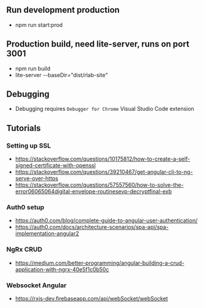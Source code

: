 ## Run development production
* npm run start:prod

## Production build, need lite-server, runs on port 3001
* npm run build
* lite-server --baseDir="dist/rlab-site"

## Debugging
* Debugging requires `Debugger for Chrome` Visual Studio Code extension

## Tutorials
### Setting up SSL
* https://stackoverflow.com/questions/10175812/how-to-create-a-self-signed-certificate-with-openssl
* https://stackoverflow.com/questions/39210467/get-angular-cli-to-ng-serve-over-https
* https://stackoverflow.com/questions/57557560/how-to-solve-the-error06065064digital-envelope-routinesevp-decryptfinal-exb

### Auth0 setup
* https://auth0.com/blog/complete-guide-to-angular-user-authentication/
* https://auth0.com/docs/architecture-scenarios/spa-api/spa-implementation-angular2

### NgRx CRUD
* https://medium.com/better-programming/angular-building-a-crud-application-with-ngrx-40e5f1c0b50c

### Websocket Angular
* https://rxjs-dev.firebaseapp.com/api/webSocket/webSocket